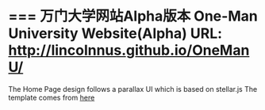 ===
万门大学网站Alpha版本
One-Man University Website(Alpha)
URL: http://lincolnnus.github.io/OneManU/
===
The Home Page design follows a parallax UI which is based on stellar.js
The template comes from <a href="http://webdesign.tutsplus.com/tutorials/complete-websites/create-a-parallax-scrolling-website-using-stellar-js/">here</a>
